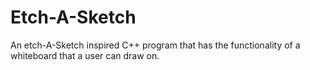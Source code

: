 # Etch-A-Sketch
An etch-A-Sketch inspired C++ program that has the functionality of a whiteboard that a user can draw on.
